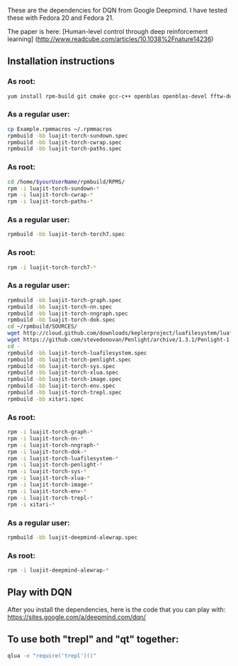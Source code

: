 


These are the dependencies for DQN from Google Deepmind.  I have tested these
with Fedora 20 and Fedora 21.  


The paper is here:
[Human-level control through deep reinforcement learning] (http://www.readcube.com/articles/10.1038%2Fnature14236)




## Installation instructions

### As root:

```bash
yum install rpm-build git cmake gcc-c++ openblas openblas-devel fftw-devel libjpeg-turbo-devel libpng-devel luajit luajit-devel wget

```

### As a regular user:
```bash
cp Example.rpmmacros ~/.rpmmacros
rpmbuild -bb luajit-torch-sundown.spec
rpmbuild -bb luajit-torch-cwrap.spec
rpmbuild -bb luajit-torch-paths.spec

```

### As root:
```bash
cd /home/$yourUserName/rpmbuild/RPMS/
rpm -i luajit-torch-sundown-*
rpm -i luajit-torch-cwrap-*
rpm -i luajit-torch-paths-*
```

### As a regular user:
```bash
rpmbuild -bb luajit-torch-torch7.spec
```

### As root:
```bash
rpm -i luajit-torch-torch7-*
```

### As a regular user:
```bash
rpmbuild -bb luajit-torch-graph.spec
rpmbuild -bb luajit-torch-nn.spec
rpmbuild -bb luajit-torch-nngraph.spec
rpmbuild -bb luajit-torch-dok.spec
cd ~/rpmbuild/SOURCES/
wget http://cloud.github.com/downloads/keplerproject/luafilesystem/luafilesystem-1.6.2.tar.gz
wget https://github.com/stevedonovan/Penlight/archive/1.3.1/Penlight-1.3.1.tar.gz
cd -
rpmbuild -bb luajit-torch-luafilesystem.spec
rpmbuild -bb luajit-torch-penlight.spec
rpmbuild -bb luajit-torch-sys.spec
rpmbuild -bb luajit-torch-xlua.spec
rpmbuild -bb luajit-torch-image.spec
rpmbuild -bb luajit-torch-env.spec
rpmbuild -bb luajit-torch-trepl.spec
rpmbuild -bb xitari.spec
```

### As root:
```bash
rpm -i luajit-torch-graph-*
rpm -i luajit-torch-nn-*
rpm -i luajit-torch-nngraph-*
rpm -i luajit-torch-dok-*
rpm -i luajit-torch-luafilesystem-*
rpm -i luajit-torch-penlight-*
rpm -i luajit-torch-sys-*
rpm -i luajit-torch-xlua-*
rpm -i luajit-torch-image-*
rpm -i luajit-torch-env-*
rpm -i luajit-torch-trepl-*
rpm -i xitari-*
```

### As a regular user:
```bash
rpmbuild -bb luajit-deepmind-alewrap.spec
```

### As root:
```bash
rpm -i luajit-deepmind-alewrap-*
```


## Play with DQN

After you install the dependencies, here is the code that you can play with:
https://sites.google.com/a/deepmind.com/dqn/



## To use both "trepl" and "qt" together:
```bash
qlua -e "require('trepl')()"
```


